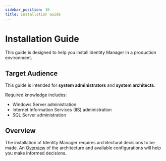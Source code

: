 ```yaml
---
sidebar_position: 10
title: Installation Guide
---
```


# Installation Guide

This guide is designed to help you install Identity Manager in a production environment.

## Target Audience

This guide is intended for **system administrators** and **system architects**.

Required knowledge includes:

* Windows Server administration
* Internet Information Services (IIS) administration
* SQL Server administration

## Overview

The installation of Identity Manager requires architectural decisions to be made. An [Overview](overview/index "Overview") of the architecture and available configurations will help you make informed decisions.